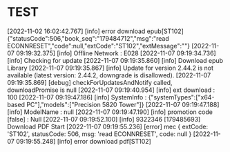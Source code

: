 # TEST

[2022-11-02 16:02:42.767] [info]  error download epub[ST102] {"statusCode":506,"book_seq":"179484712","msg":"read ECONNRESET","code":null,"extCode":"ST102","extMessage":""}
[2022-11-07 09:19:32.375] [info]  Offline Network : E028
[2022-11-07 09:19:34.736] [info]  Checking for update
[2022-11-07 09:19:35.860] [info]  Download epub Library
[2022-11-07 09:19:35.867] [info]  Update for version 2.44.2 is not available (latest version: 2.44.2, downgrade is disallowed).
[2022-11-07 09:19:35.869] [debug] checkForUpdatesAndNotify called, downloadPromise is null
[2022-11-07 09:19:40.954] [info]  ext download : 100
[2022-11-07 09:19:47.186] [info]  SystemInfo : {"systemTypes":["x64-based PC"],"models":["Precision 5820 Tower"]}
[2022-11-07 09:19:47.188] [info]  ModelName : null
[2022-11-07 09:19:47.190] [info]  promotion code [false] : Null
[2022-11-07 09:19:52.100] [info]  9322346 [179485693] Download PDF Start
[2022-11-07 09:19:55.236] [error] mec {
  extCode: 'ST102',
  statusCode: 506,
  msg: 'read ECONNRESET',
  code: null
}
[2022-11-07 09:19:55.248] [info]  error download pdf[ST102]
